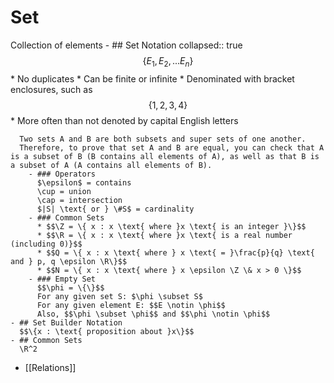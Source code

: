 # Set
Collection of elements
	- ## Set Notation
	  collapsed:: true
	  $$\{ E_1, E_2, ... E_n \}$$
	  * No duplicates
	  * Can be finite or infinite
	  * Denominated with bracket enclosures, such as $$\{ 1, 2, 3, 4\}$$
	  * More often than not denoted by capital English letters
	  
	  Two sets A and B are both subsets and super sets of one another.
	  Therefore, to prove that set A and B are equal, you can check that A is a subset of B (B contains all elements of A), as well as that B is a subset of A (A contains all elements of B).
		- ### Operators
		  $\epsilon$ = contains
		  \cup = union
		  \cap = intersection
		  $|S| \text{ or } \#S$ = cardinality
		- ### Common Sets
		  * $$\Z = \{ x : x \text{ where }x \text{ is an integer }\}$$
		  * $$\R = \{ x : x \text{ where }x \text{ is a real number (including 0)}$$
		  * $$Q = \{ x : x \text{ where } x \text{ = }\frac{p}{q} \text{ and } p, q \epsilon \R\}$$
		  * $$N = \{ x : x \text{ where } x \epsilon \Z \& x > 0 \}$$
		- ### Empty Set
		  $$\phi = \{\}$$
		  For any given set S: $\phi \subset S$
		  For any given element E: $$E \notin \phi$$
		  Also, $$\phi \subset \phi$$ and $$\phi \notin \phi$$
	- ## Set Builder Notation
	  $$\{x : \text{ proposition about }x\}$$
	- ## Common Sets
	  \R^2
- [[Relations]]